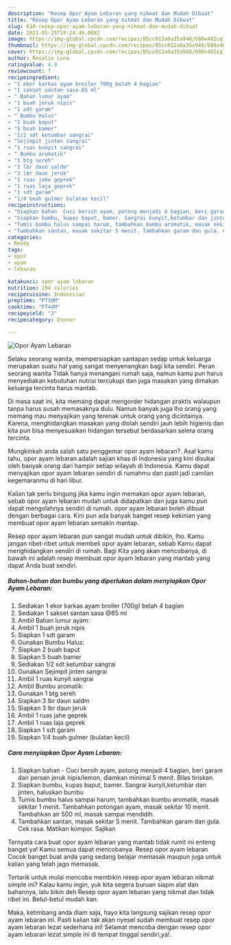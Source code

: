 ```yaml
---
description: "Resep Opor Ayam Lebaran yang nikmat dan Mudah Dibuat"
title: "Resep Opor Ayam Lebaran yang nikmat dan Mudah Dibuat"
slug: 610-resep-opor-ayam-lebaran-yang-nikmat-dan-mudah-dibuat
date: 2021-05-25T19:24:49.008Z
image: https://img-global.cpcdn.com/recipes/05cc012a0a35a948/680x482cq70/opor-ayam-lebaran-foto-resep-utama.jpg
thumbnail: https://img-global.cpcdn.com/recipes/05cc012a0a35a948/680x482cq70/opor-ayam-lebaran-foto-resep-utama.jpg
cover: https://img-global.cpcdn.com/recipes/05cc012a0a35a948/680x482cq70/opor-ayam-lebaran-foto-resep-utama.jpg
author: Rosalie Luna
ratingvalue: 4.9
reviewcount: 7
recipeingredient:
- "1 ekor karkas ayam broiler 700g belah 4 bagian"
- "1 sakset santan sasa 65 ml"
- " Bahan lumur ayam"
- "1 buah jeruk nipis"
- "1 sdt garam"
- " Bumbu Halus"
- "2 buah baput"
- "5 buah bamer"
- "1/2 sdt ketumbar sangrai"
- "Sejimpit jinten sangrai"
- "1 ruas kunyit sangrai"
- " Bumbu aromatik"
- "1 btg sereh"
- "3 lbr daun saldm"
- "3 lbr daun jeruk"
- "1 ruas jahe geprek"
- "1 ruas laja geprek"
- "1 sdt garam"
- "1/4 buah gulmer bulatan kecil"
recipeinstructions:
- "Siapkan bahan  Cuci bersih ayam, potong menjadi 4 bagian, beri garam dan persan jeruk nipis/lemon, diamkan minimal 5 menit. Bilas tiriskan."
- "Siapkan bumbu, kupas baput, bamer. Sangrai kunyit,ketumbar dan jinten, haluskan bumbu"
- "Tumis bumbu halus sampai harum, tambahkan bumbu aromatik, masak sekitar 1 menit. Tambahkan potongan ayam, masak sekitar 10 menit. Tambahkan air 500 ml, masak sampai mendidih."
- "Tambahkan santan, masak sekitar 5 menit. Tambahkan garam dan gula. Cek rasa. Matikan kompor. Sajikan"
categories:
- Resep
tags:
- opor
- ayam
- lebaran

katakunci: opor ayam lebaran 
nutrition: 204 calories
recipecuisine: Indonesian
preptime: "PT10M"
cooktime: "PT44M"
recipeyield: "3"
recipecategory: Dinner

---
```



![Opor Ayam Lebaran](https://img-global.cpcdn.com/recipes/05cc012a0a35a948/680x482cq70/opor-ayam-lebaran-foto-resep-utama.jpg)

Selaku seorang wanita, mempersiapkan santapan sedap untuk keluarga merupakan suatu hal yang sangat menyenangkan bagi kita sendiri. Peran seorang  wanita Tidak hanya menangani rumah saja, namun kamu pun harus menyediakan kebutuhan nutrisi tercukupi dan juga masakan yang dimakan keluarga tercinta harus mantab.

Di masa  saat ini, kita memang dapat mengorder hidangan praktis walaupun tanpa harus susah memasaknya dulu. Namun banyak juga lho orang yang memang mau menyajikan yang terenak untuk orang yang dicintainya. Karena, menghidangkan masakan yang diolah sendiri jauh lebih higienis dan kita pun bisa menyesuaikan hidangan tersebut berdasarkan selera orang tercinta. 



Mungkinkah anda salah satu penggemar opor ayam lebaran?. Asal kamu tahu, opor ayam lebaran adalah sajian khas di Indonesia yang kini disukai oleh banyak orang dari hampir setiap wilayah di Indonesia. Kamu dapat menyajikan opor ayam lebaran sendiri di rumahmu dan pasti jadi camilan kegemaranmu di hari libur.

Kalian tak perlu bingung jika kamu ingin memakan opor ayam lebaran, sebab opor ayam lebaran mudah untuk didapatkan dan juga kamu pun dapat mengolahnya sendiri di rumah. opor ayam lebaran boleh dibuat dengan berbagai cara. Kini pun ada banyak banget resep kekinian yang membuat opor ayam lebaran semakin mantap.

Resep opor ayam lebaran pun sangat mudah untuk dibikin, lho. Kamu jangan ribet-ribet untuk membeli opor ayam lebaran, sebab Kamu dapat menghidangkan sendiri di rumah. Bagi Kita yang akan mencobanya, di bawah ini adalah resep membuat opor ayam lebaran yang mantab yang dapat Anda buat sendiri.

<!--inarticleads1-->

##### Bahan-bahan dan bumbu yang diperlukan dalam menyiapkan Opor Ayam Lebaran:

1. Sediakan 1 ekor karkas ayam broiler (700g) belah 4 bagian
1. Sediakan 1 sakset santan sasa @65 ml
1. Ambil  Bahan lumur ayam:
1. Ambil 1 buah jeruk nipis
1. Siapkan 1 sdt garam
1. Gunakan  Bumbu Halus:
1. Siapkan 2 buah baput
1. Siapkan 5 buah bamer
1. Sediakan 1/2 sdt ketumbar sangrai
1. Gunakan Sejimpit jinten sangrai
1. Ambil 1 ruas kunyit sangrai
1. Ambil  Bumbu aromatik:
1. Gunakan 1 btg sereh
1. Siapkan 3 lbr daun saldm
1. Siapkan 3 lbr daun jeruk
1. Ambil 1 ruas jahe geprek
1. Ambil 1 ruas laja geprek
1. Siapkan 1 sdt garam
1. Siapkan 1/4 buah gulmer (bulatan kecil)




<!--inarticleads2-->

##### Cara menyiapkan Opor Ayam Lebaran:

1. Siapkan bahan -  Cuci bersih ayam, potong menjadi 4 bagian, beri garam dan persan jeruk nipis/lemon, diamkan minimal 5 menit. Bilas tiriskan.
1. Siapkan bumbu, kupas baput, bamer. Sangrai kunyit,ketumbar dan jinten, haluskan bumbu
1. Tumis bumbu halus sampai harum, tambahkan bumbu aromatik, masak sekitar 1 menit. Tambahkan potongan ayam, masak sekitar 10 menit. Tambahkan air 500 ml, masak sampai mendidih.
1. Tambahkan santan, masak sekitar 5 menit. Tambahkan garam dan gula. Cek rasa. Matikan kompor. Sajikan




Ternyata cara buat opor ayam lebaran yang mantab tidak rumit ini enteng banget ya! Kamu semua dapat mencobanya. Resep opor ayam lebaran Cocok banget buat anda yang sedang belajar memasak maupun juga untuk kalian yang telah jago memasak.

Tertarik untuk mulai mencoba membikin resep opor ayam lebaran nikmat simple ini? Kalau kamu ingin, yuk kita segera buruan siapin alat dan bahannya, lalu bikin deh Resep opor ayam lebaran yang nikmat dan tidak ribet ini. Betul-betul mudah kan. 

Maka, ketimbang anda diam saja, hayo kita langsung sajikan resep opor ayam lebaran ini. Pasti kalian tak akan nyesel sudah membuat resep opor ayam lebaran lezat sederhana ini! Selamat mencoba dengan resep opor ayam lebaran lezat simple ini di tempat tinggal sendiri,ya!.

